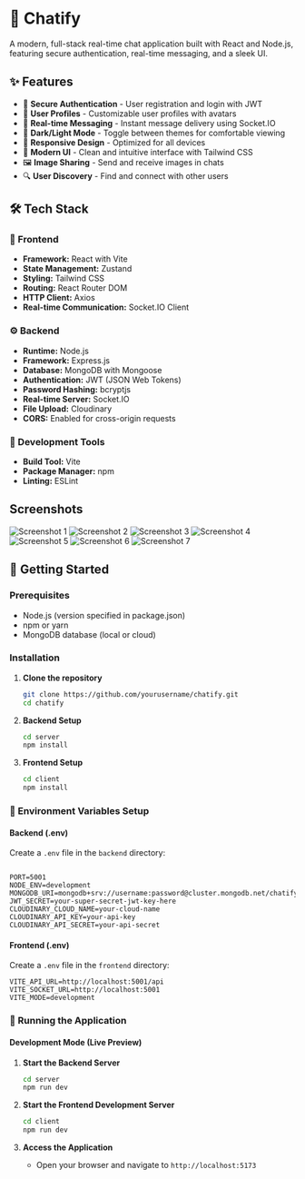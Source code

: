 #   🌟 Chatify

A modern, full-stack real-time chat application built with React and Node.js, featuring secure authentication, real-time messaging, and a sleek UI.



##  ✨ Features

- 🔐 **Secure Authentication** - User registration and login with JWT
- 👤 **User Profiles** - Customizable user profiles with avatars
- 💬 **Real-time Messaging** - Instant message delivery using Socket.IO
- 🌙 **Dark/Light Mode** - Toggle between themes for comfortable viewing
- 📱 **Responsive Design** - Optimized for all devices
- 🎨 **Modern UI** - Clean and intuitive interface with Tailwind CSS
- 🖼️ **Image Sharing** - Send and receive images in chats
- 🔍 **User Discovery** - Find and connect with other users

## 🛠️ Tech Stack

### 🎯 Frontend
- **Framework:** React with Vite
- **State Management:** Zustand
- **Styling:** Tailwind CSS
- **Routing:** React Router DOM
- **HTTP Client:** Axios
- **Real-time Communication:** Socket.IO Client

### ⚙️ Backend
- **Runtime:** Node.js
- **Framework:** Express.js
- **Database:** MongoDB with Mongoose
- **Authentication:** JWT (JSON Web Tokens)
- **Password Hashing:** bcryptjs
- **Real-time Server:** Socket.IO
- **File Upload:** Cloudinary
- **CORS:** Enabled for cross-origin requests

### 🧰 Development Tools
- **Build Tool:** Vite
- **Package Manager:** npm
- **Linting:** ESLint

## Screenshots
![Screenshot 1](/client/public/screenshots/s1.png)
![Screenshot 2](/client/public/screenshots/s2.png)
![Screenshot 3](/client/public/screenshots/s3.png)
![Screenshot 4](/client/public/screenshots/s4.png)
![Screenshot 5](/client/public/screenshots/s5.png)
![Screenshot 6](/client/public/screenshots/s6.png)
![Screenshot 7](/client/public/screenshots/s7.png)


## 🚀 Getting Started

### Prerequisites
- Node.js (version specified in package.json)
- npm or yarn
- MongoDB database (local or cloud)

### Installation

1. **Clone the repository**
   ```bash
   git clone https://github.com/yourusername/chatify.git
   cd chatify
   ```

2. **Backend Setup**
   ```bash
   cd server
   npm install
   ```

3. **Frontend Setup**
   ```bash
   cd client
   npm install
   ```

### 🔧 Environment Variables Setup

#### Backend (.env)
Create a `.env` file in the `backend` directory:
```env

PORT=5001
NODE_ENV=development
MONGODB_URI=mongodb+srv://username:password@cluster.mongodb.net/chatify
JWT_SECRET=your-super-secret-jwt-key-here
CLOUDINARY_CLOUD_NAME=your-cloud-name
CLOUDINARY_API_KEY=your-api-key
CLOUDINARY_API_SECRET=your-api-secret
```

#### Frontend (.env)
Create a `.env` file in the `frontend` directory:
```env
VITE_API_URL=http://localhost:5001/api
VITE_SOCKET_URL=http://localhost:5001
VITE_MODE=development
```

### 🚀 Running the Application

#### Development Mode (Live Preview)

1. **Start the Backend Server**
   ```bash
   cd server
   npm run dev
   ```
   



2. **Start the Frontend Development Server**
   ```bash
   cd client
   npm run dev
   ```

3. **Access the Application**
   - Open your browser and navigate to `http://localhost:5173`
  


